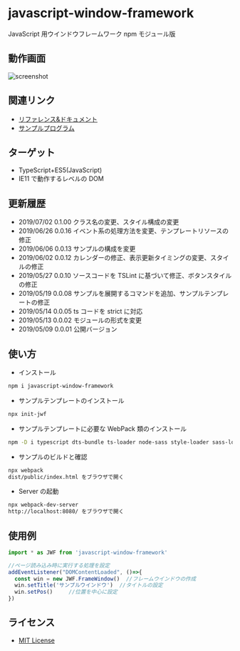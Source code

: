 # javascript-window-framework

JavaScript 用ウインドウフレームワーク npm モジュール版

## 動作画面

![screenshot](https://raw.githubusercontent.com/JavaScript-WindowFramework/javascript-window-framework/ScreenShot/ScreenShot.gif)

## 関連リンク

- [リファレンス&ドキュメント](https://javascript-windowframework.github.io/TypeDocViewer/dist/)
- [サンプルプログラム](https://github.com/JavaScript-WindowFramework/jwf_sample01)

## ターゲット

- TypeScript+ES5(JavaScript)
- IE11 で動作するレベルの DOM

## 更新履歴

- 2019/07/02 0.1.00 クラス名の変更、スタイル構成の変更
- 2019/06/26 0.0.16 イベント系の処理方法を変更、テンプレートリソースの修正
- 2019/06/06 0.0.13 サンプルの構成を変更
- 2019/06/02 0.0.12 カレンダーの修正、表示更新タイミングの変更、スタイルの修正
- 2019/05/27 0.0.10 ソースコードを TSLint に基づいて修正、ボタンスタイルの修正
- 2019/05/19 0.0.08 サンプルを展開するコマンドを追加、サンプルテンプレートの修正
- 2019/05/14 0.0.05 ts コードを strict に対応
- 2019/05/13 0.0.02 モジュールの形式を変更
- 2019/05/09 0.0.01 公開バージョン

## 使い方

- インストール

```.sh
npm i javascript-window-framework
```

- サンプルテンプレートのインストール

```.sh
npx init-jwf
```

- サンプルテンプレートに必要な WebPack 類のインストール

```.sh
npm -D i typescript dts-bundle ts-loader node-sass style-loader sass-loader css-loader url-loader source-map-loader webpack webpack-cli webpack-dev-server
```

- サンプルのビルドと確認

```.sh
npx webpack
dist/public/index.html をブラウザで開く
```

- Server の起動

```.sh
npx webpack-dev-server
http://localhost:8080/ をブラウザで開く
```

## 使用例

```src/public/index.ts
import * as JWF from 'javascript-window-framework'

//ページ読み込み時に実行する処理を設定
addEventListener("DOMContentLoaded", ()=>{
  const win = new JWF.FrameWindow()  //フレームウインドウの作成
  win.setTitle('サンプルウインドウ')  //タイトルの設定
  win.setPos()     //位置を中心に設定
})
```

## ライセンス

- [MIT License](https://opensource.org/licenses/mit-license.php)
